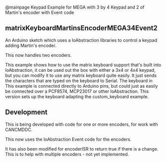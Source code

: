 @mainpage Keypad Example for MEGA with 3 by 4 Keypad and 2 of Martin's encoder with Event code

## matrixKeyboardMartinsEncoderMEGA34Event2

An Arduino sketch which uses a IoAbstraction libraries to control a keypad adding Martin's encoder.

This now handles two encoders.
 
 This example shows how to use the matrix keyboard support that's built into IoAbstraction,
 it can be used out the box with either a 3x4 or 4x4 keypad, but you can modify it to use
 any matrix keyboard quite easily.
 It just sends the characters that are typed on the keyboard to Serial. The keyboard in This
 example is connected directly to Arduino pins, but could just as easily be connected over
 a PCF8574, MCP23017 or other IoAbstraction.
 This version sets up the keyboard adapting the custom_keyboard example.
 
## Development

This is being developed with code for one or more encoders, for work with CANCMDDC.

This now uses the IoAbstraction Event code for the encoders.

It has also been modified for encoderISR to return true if there is a change.
This is to help with multiple encoders - not yet implemented.

